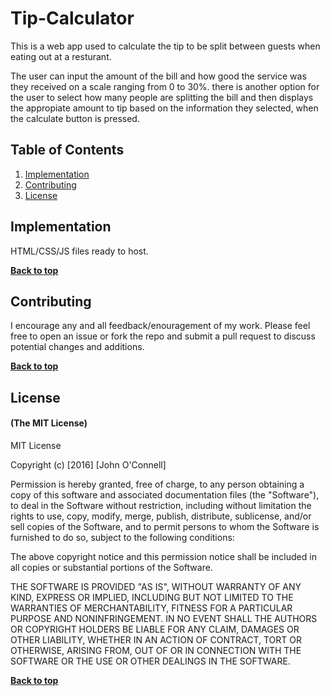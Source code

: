 # Tip-Calculator

This is a web app used to calculate the tip to be split between guests when eating out at a resturant.

The user can input the amount of the bill and how good the service was they received on a scale ranging from 0 to 30%.
there is another option for the user to select how many people are splitting the bill and then displays the appropiate amount
to tip based on the information they selected, when the calculate button is pressed.

## Table of Contents

1. [Implementation](#implementation)
1. [Contributing](#contributing)
1. [License](#license)


## Implementation

HTML/CSS/JS files ready to host.

**[Back to top](#table-of-contents)**

## Contributing

I encourage any and all feedback/enouragement of my work. Please feel free to open an issue or fork the repo and submit a pull request to discuss potential changes and additions.


**[Back to top](#table-of-contents)**

## License

#### (The MIT License)

MIT License

Copyright (c) [2016] [John O'Connell]

Permission is hereby granted, free of charge, to any person obtaining a copy
of this software and associated documentation files (the "Software"), to deal
in the Software without restriction, including without limitation the rights
to use, copy, modify, merge, publish, distribute, sublicense, and/or sell
copies of the Software, and to permit persons to whom the Software is
furnished to do so, subject to the following conditions:

The above copyright notice and this permission notice shall be included in all
copies or substantial portions of the Software.

THE SOFTWARE IS PROVIDED "AS IS", WITHOUT WARRANTY OF ANY KIND, EXPRESS OR
IMPLIED, INCLUDING BUT NOT LIMITED TO THE WARRANTIES OF MERCHANTABILITY,
FITNESS FOR A PARTICULAR PURPOSE AND NONINFRINGEMENT. IN NO EVENT SHALL THE
AUTHORS OR COPYRIGHT HOLDERS BE LIABLE FOR ANY CLAIM, DAMAGES OR OTHER
LIABILITY, WHETHER IN AN ACTION OF CONTRACT, TORT OR OTHERWISE, ARISING FROM,
OUT OF OR IN CONNECTION WITH THE SOFTWARE OR THE USE OR OTHER DEALINGS IN THE
SOFTWARE.

**[Back to top](#table-of-contents)**
